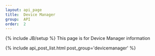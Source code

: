 ```yaml
---
layout: api_page
title:  Device Manager
group:  API
order:  2
---
```

{% include JB/setup %}
This page is for Device Manager information

{% include api_post_list.html post_group='devicemanager' %}